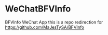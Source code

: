 # WeChatBFVInfo
BFVInfo WeChat App this is a repo redirection for  https://github.com/MaJesTySA/BFVInfo
